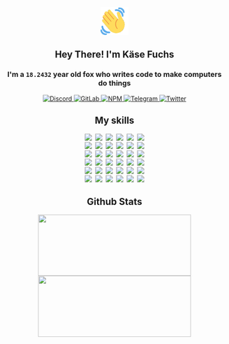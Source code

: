 <div><p align=center><img src=./resources/images/wave.gif width=64px height=64px></p><h2 align=center>Hey There! I'm Käse Fuchs</h2><h3 align=center>I'm a <code>18.2432</code> year old fox who writes code to make computers do things</h3><p align=center><a href=https://discord.com/users/507526681125322772><img alt=Discord src="https://img.shields.io/badge/Discord-5865F2?logo=discord&logoColor=white&style=flat-square#fcd73b251707d484910f7fd37fb68f13"> </a><a href=https://gitlab.com/kasefuchs><img alt=GitLab src="https://img.shields.io/badge/GitLab-330F63?logo=gitlab&logoColor=white&style=flat-square#fcd73b251707d484910f7fd37fb68f13"> </a><a href=https://npmjs.com/~kasefuchs><img alt=NPM src="https://img.shields.io/badge/NPM-CB3837?logo=npm&logoColor=white&style=flat-square#fcd73b251707d484910f7fd37fb68f13"> </a><a href=https://t.me/kasefuchs><img alt=Telegram src="https://img.shields.io/badge/Telegram-2CA5E0?logo=telegram&logoColor=white&style=flat-square#fcd73b251707d484910f7fd37fb68f13"> </a><a href=https://twitter.com/kasefuchs><img alt=Twitter src="https://img.shields.io/badge/Twitter-1DA1F2?logo=twitter&logoColor=white&style=flat-square#fcd73b251707d484910f7fd37fb68f13"></a></p><h2 align=center>My skills</h2><p align=center><a href=https://aws.amazon.com/ ><picture><source srcset="https://skillicons.dev/icons?i=aws&theme=dark#fcd73b251707d484910f7fd37fb68f13" media="(prefers-color-scheme: dark)"><source srcset="https://skillicons.dev/icons?i=aws&theme=light#fcd73b251707d484910f7fd37fb68f13" media="(prefers-color-scheme: light), (prefers-color-scheme: no-preference)"><img src="https://skillicons.dev/icons?i=aws&theme=light#fcd73b251707d484910f7fd37fb68f13"></picture></a>&nbsp;&nbsp;<a href=https://en.wikipedia.org/wiki/Bash_(Unix_shell)><picture><source srcset="https://skillicons.dev/icons?i=bash&theme=dark#fcd73b251707d484910f7fd37fb68f13" media="(prefers-color-scheme: dark)"><source srcset="https://skillicons.dev/icons?i=bash&theme=light#fcd73b251707d484910f7fd37fb68f13" media="(prefers-color-scheme: light), (prefers-color-scheme: no-preference)"><img src="https://skillicons.dev/icons?i=bash&theme=light#fcd73b251707d484910f7fd37fb68f13"></picture></a>&nbsp;&nbsp;<a href=https://discord.com/developers/docs><picture><source srcset="https://skillicons.dev/icons?i=bots&theme=dark#fcd73b251707d484910f7fd37fb68f13" media="(prefers-color-scheme: dark)"><source srcset="https://skillicons.dev/icons?i=bots&theme=light#fcd73b251707d484910f7fd37fb68f13" media="(prefers-color-scheme: light), (prefers-color-scheme: no-preference)"><img src="https://skillicons.dev/icons?i=bots&theme=light#fcd73b251707d484910f7fd37fb68f13"></picture></a>&nbsp;&nbsp;<a href=https://www.cloudflare.com/ ><picture><source srcset="https://skillicons.dev/icons?i=cloudflare&theme=dark#fcd73b251707d484910f7fd37fb68f13" media="(prefers-color-scheme: dark)"><source srcset="https://skillicons.dev/icons?i=cloudflare&theme=light#fcd73b251707d484910f7fd37fb68f13" media="(prefers-color-scheme: light), (prefers-color-scheme: no-preference)"><img src="https://skillicons.dev/icons?i=cloudflare&theme=light#fcd73b251707d484910f7fd37fb68f13"></picture></a>&nbsp;&nbsp;<a href=https://en.wikipedia.org/wiki/CSS><picture><source srcset="https://skillicons.dev/icons?i=css&theme=dark#fcd73b251707d484910f7fd37fb68f13" media="(prefers-color-scheme: dark)"><source srcset="https://skillicons.dev/icons?i=css&theme=light#fcd73b251707d484910f7fd37fb68f13" media="(prefers-color-scheme: light), (prefers-color-scheme: no-preference)"><img src="https://skillicons.dev/icons?i=css&theme=light#fcd73b251707d484910f7fd37fb68f13"></picture></a>&nbsp;&nbsp;<a href=https://www.docker.com/ ><picture><source srcset="https://skillicons.dev/icons?i=docker&theme=dark#fcd73b251707d484910f7fd37fb68f13" media="(prefers-color-scheme: dark)"><source srcset="https://skillicons.dev/icons?i=docker&theme=light#fcd73b251707d484910f7fd37fb68f13" media="(prefers-color-scheme: light), (prefers-color-scheme: no-preference)"><img src="https://skillicons.dev/icons?i=docker&theme=light#fcd73b251707d484910f7fd37fb68f13"></picture></a><br><a href=https://www.electronjs.org/ ><picture><source srcset="https://skillicons.dev/icons?i=electron&theme=dark#fcd73b251707d484910f7fd37fb68f13" media="(prefers-color-scheme: dark)"><source srcset="https://skillicons.dev/icons?i=electron&theme=light#fcd73b251707d484910f7fd37fb68f13" media="(prefers-color-scheme: light), (prefers-color-scheme: no-preference)"><img src="https://skillicons.dev/icons?i=electron&theme=light#fcd73b251707d484910f7fd37fb68f13"></picture></a>&nbsp;&nbsp;<a href=https://expressjs.com/ ><picture><source srcset="https://skillicons.dev/icons?i=express&theme=dark#fcd73b251707d484910f7fd37fb68f13" media="(prefers-color-scheme: dark)"><source srcset="https://skillicons.dev/icons?i=express&theme=light#fcd73b251707d484910f7fd37fb68f13" media="(prefers-color-scheme: light), (prefers-color-scheme: no-preference)"><img src="https://skillicons.dev/icons?i=express&theme=light#fcd73b251707d484910f7fd37fb68f13"></picture></a>&nbsp;&nbsp;<a href=https://www.figma.com/ ><picture><source srcset="https://skillicons.dev/icons?i=figma&theme=dark#fcd73b251707d484910f7fd37fb68f13" media="(prefers-color-scheme: dark)"><source srcset="https://skillicons.dev/icons?i=figma&theme=light#fcd73b251707d484910f7fd37fb68f13" media="(prefers-color-scheme: light), (prefers-color-scheme: no-preference)"><img src="https://skillicons.dev/icons?i=figma&theme=light#fcd73b251707d484910f7fd37fb68f13"></picture></a>&nbsp;&nbsp;<a href=https://firebase.google.com/ ><picture><source srcset="https://skillicons.dev/icons?i=firebase&theme=dark#fcd73b251707d484910f7fd37fb68f13" media="(prefers-color-scheme: dark)"><source srcset="https://skillicons.dev/icons?i=firebase&theme=light#fcd73b251707d484910f7fd37fb68f13" media="(prefers-color-scheme: light), (prefers-color-scheme: no-preference)"><img src="https://skillicons.dev/icons?i=firebase&theme=light#fcd73b251707d484910f7fd37fb68f13"></picture></a>&nbsp;&nbsp;<a href=https://flask.palletsprojects.com/ ><picture><source srcset="https://skillicons.dev/icons?i=flask&theme=dark#fcd73b251707d484910f7fd37fb68f13" media="(prefers-color-scheme: dark)"><source srcset="https://skillicons.dev/icons?i=flask&theme=light#fcd73b251707d484910f7fd37fb68f13" media="(prefers-color-scheme: light), (prefers-color-scheme: no-preference)"><img src="https://skillicons.dev/icons?i=flask&theme=light#fcd73b251707d484910f7fd37fb68f13"></picture></a>&nbsp;&nbsp;<a href=https://cloud.google.com/ ><picture><source srcset="https://skillicons.dev/icons?i=gcp&theme=dark#fcd73b251707d484910f7fd37fb68f13" media="(prefers-color-scheme: dark)"><source srcset="https://skillicons.dev/icons?i=gcp&theme=light#fcd73b251707d484910f7fd37fb68f13" media="(prefers-color-scheme: light), (prefers-color-scheme: no-preference)"><img src="https://skillicons.dev/icons?i=gcp&theme=light#fcd73b251707d484910f7fd37fb68f13"></picture></a><br><a href=https://git-scm.com/ ><picture><source srcset="https://skillicons.dev/icons?i=git&theme=dark#fcd73b251707d484910f7fd37fb68f13" media="(prefers-color-scheme: dark)"><source srcset="https://skillicons.dev/icons?i=git&theme=light#fcd73b251707d484910f7fd37fb68f13" media="(prefers-color-scheme: light), (prefers-color-scheme: no-preference)"><img src="https://skillicons.dev/icons?i=git&theme=light#fcd73b251707d484910f7fd37fb68f13"></picture></a>&nbsp;&nbsp;<a href=https://github.com/ ><picture><source srcset="https://skillicons.dev/icons?i=github&theme=dark#fcd73b251707d484910f7fd37fb68f13" media="(prefers-color-scheme: dark)"><source srcset="https://skillicons.dev/icons?i=github&theme=light#fcd73b251707d484910f7fd37fb68f13" media="(prefers-color-scheme: light), (prefers-color-scheme: no-preference)"><img src="https://skillicons.dev/icons?i=github&theme=light#fcd73b251707d484910f7fd37fb68f13"></picture></a>&nbsp;&nbsp;<a href=https://gitlab.com/ ><picture><source srcset="https://skillicons.dev/icons?i=gitlab&theme=dark#fcd73b251707d484910f7fd37fb68f13" media="(prefers-color-scheme: dark)"><source srcset="https://skillicons.dev/icons?i=gitlab&theme=light#fcd73b251707d484910f7fd37fb68f13" media="(prefers-color-scheme: light), (prefers-color-scheme: no-preference)"><img src="https://skillicons.dev/icons?i=gitlab&theme=light#fcd73b251707d484910f7fd37fb68f13"></picture></a>&nbsp;&nbsp;<a href=https://www.heroku.com/ ><picture><source srcset="https://skillicons.dev/icons?i=heroku&theme=dark#fcd73b251707d484910f7fd37fb68f13" media="(prefers-color-scheme: dark)"><source srcset="https://skillicons.dev/icons?i=heroku&theme=light#fcd73b251707d484910f7fd37fb68f13" media="(prefers-color-scheme: light), (prefers-color-scheme: no-preference)"><img src="https://skillicons.dev/icons?i=heroku&theme=light#fcd73b251707d484910f7fd37fb68f13"></picture></a>&nbsp;&nbsp;<a href=https://en.wikipedia.org/wiki/HTML><picture><source srcset="https://skillicons.dev/icons?i=html&theme=dark#fcd73b251707d484910f7fd37fb68f13" media="(prefers-color-scheme: dark)"><source srcset="https://skillicons.dev/icons?i=html&theme=light#fcd73b251707d484910f7fd37fb68f13" media="(prefers-color-scheme: light), (prefers-color-scheme: no-preference)"><img src="https://skillicons.dev/icons?i=html&theme=light#fcd73b251707d484910f7fd37fb68f13"></picture></a>&nbsp;&nbsp;<a href=https://en.wikipedia.org/wiki/JavaScript><picture><source srcset="https://skillicons.dev/icons?i=js&theme=dark#fcd73b251707d484910f7fd37fb68f13" media="(prefers-color-scheme: dark)"><source srcset="https://skillicons.dev/icons?i=js&theme=light#fcd73b251707d484910f7fd37fb68f13" media="(prefers-color-scheme: light), (prefers-color-scheme: no-preference)"><img src="https://skillicons.dev/icons?i=js&theme=light#fcd73b251707d484910f7fd37fb68f13"></picture></a><br><a href=https://en.wikipedia.org/wiki/Linux><picture><source srcset="https://skillicons.dev/icons?i=linux&theme=dark#fcd73b251707d484910f7fd37fb68f13" media="(prefers-color-scheme: dark)"><source srcset="https://skillicons.dev/icons?i=linux&theme=light#fcd73b251707d484910f7fd37fb68f13" media="(prefers-color-scheme: light), (prefers-color-scheme: no-preference)"><img src="https://skillicons.dev/icons?i=linux&theme=light#fcd73b251707d484910f7fd37fb68f13"></picture></a>&nbsp;&nbsp;<a href=https://mui.com/ ><picture><source srcset="https://skillicons.dev/icons?i=materialui&theme=dark#fcd73b251707d484910f7fd37fb68f13" media="(prefers-color-scheme: dark)"><source srcset="https://skillicons.dev/icons?i=materialui&theme=light#fcd73b251707d484910f7fd37fb68f13" media="(prefers-color-scheme: light), (prefers-color-scheme: no-preference)"><img src="https://skillicons.dev/icons?i=materialui&theme=light#fcd73b251707d484910f7fd37fb68f13"></picture></a>&nbsp;&nbsp;<a href=https://en.wikipedia.org/wiki/Markdown><picture><source srcset="https://skillicons.dev/icons?i=md&theme=dark#fcd73b251707d484910f7fd37fb68f13" media="(prefers-color-scheme: dark)"><source srcset="https://skillicons.dev/icons?i=md&theme=light#fcd73b251707d484910f7fd37fb68f13" media="(prefers-color-scheme: light), (prefers-color-scheme: no-preference)"><img src="https://skillicons.dev/icons?i=md&theme=light#fcd73b251707d484910f7fd37fb68f13"></picture></a>&nbsp;&nbsp;<a href=https://www.mongodb.com/ ><picture><source srcset="https://skillicons.dev/icons?i=mongodb&theme=dark#fcd73b251707d484910f7fd37fb68f13" media="(prefers-color-scheme: dark)"><source srcset="https://skillicons.dev/icons?i=mongodb&theme=light#fcd73b251707d484910f7fd37fb68f13" media="(prefers-color-scheme: light), (prefers-color-scheme: no-preference)"><img src="https://skillicons.dev/icons?i=mongodb&theme=light#fcd73b251707d484910f7fd37fb68f13"></picture></a>&nbsp;&nbsp;<a href=https://www.mysql.com/ ><picture><source srcset="https://skillicons.dev/icons?i=mysql&theme=dark#fcd73b251707d484910f7fd37fb68f13" media="(prefers-color-scheme: dark)"><source srcset="https://skillicons.dev/icons?i=mysql&theme=light#fcd73b251707d484910f7fd37fb68f13" media="(prefers-color-scheme: light), (prefers-color-scheme: no-preference)"><img src="https://skillicons.dev/icons?i=mysql&theme=light#fcd73b251707d484910f7fd37fb68f13"></picture></a>&nbsp;&nbsp;<a href=https://nextjs.org/ ><picture><source srcset="https://skillicons.dev/icons?i=nextjs&theme=dark#fcd73b251707d484910f7fd37fb68f13" media="(prefers-color-scheme: dark)"><source srcset="https://skillicons.dev/icons?i=nextjs&theme=light#fcd73b251707d484910f7fd37fb68f13" media="(prefers-color-scheme: light), (prefers-color-scheme: no-preference)"><img src="https://skillicons.dev/icons?i=nextjs&theme=light#fcd73b251707d484910f7fd37fb68f13"></picture></a><br><a href=https://nodejs.org/en/ ><picture><source srcset="https://skillicons.dev/icons?i=nodejs&theme=dark#fcd73b251707d484910f7fd37fb68f13" media="(prefers-color-scheme: dark)"><source srcset="https://skillicons.dev/icons?i=nodejs&theme=light#fcd73b251707d484910f7fd37fb68f13" media="(prefers-color-scheme: light), (prefers-color-scheme: no-preference)"><img src="https://skillicons.dev/icons?i=nodejs&theme=light#fcd73b251707d484910f7fd37fb68f13"></picture></a>&nbsp;&nbsp;<a href=https://www.postgresql.org/ ><picture><source srcset="https://skillicons.dev/icons?i=postgres&theme=dark#fcd73b251707d484910f7fd37fb68f13" media="(prefers-color-scheme: dark)"><source srcset="https://skillicons.dev/icons?i=postgres&theme=light#fcd73b251707d484910f7fd37fb68f13" media="(prefers-color-scheme: light), (prefers-color-scheme: no-preference)"><img src="https://skillicons.dev/icons?i=postgres&theme=light#fcd73b251707d484910f7fd37fb68f13"></picture></a>&nbsp;&nbsp;<a href=https://learn.microsoft.com/en-us/powershell/ ><picture><source srcset="https://skillicons.dev/icons?i=powershell&theme=dark#fcd73b251707d484910f7fd37fb68f13" media="(prefers-color-scheme: dark)"><source srcset="https://skillicons.dev/icons?i=powershell&theme=light#fcd73b251707d484910f7fd37fb68f13" media="(prefers-color-scheme: light), (prefers-color-scheme: no-preference)"><img src="https://skillicons.dev/icons?i=powershell&theme=light#fcd73b251707d484910f7fd37fb68f13"></picture></a>&nbsp;&nbsp;<a href=https://www.python.org/ ><picture><source srcset="https://skillicons.dev/icons?i=py&theme=dark#fcd73b251707d484910f7fd37fb68f13" media="(prefers-color-scheme: dark)"><source srcset="https://skillicons.dev/icons?i=py&theme=light#fcd73b251707d484910f7fd37fb68f13" media="(prefers-color-scheme: light), (prefers-color-scheme: no-preference)"><img src="https://skillicons.dev/icons?i=py&theme=light#fcd73b251707d484910f7fd37fb68f13"></picture></a>&nbsp;&nbsp;<a href=https://www.raspberrypi.org/ ><picture><source srcset="https://skillicons.dev/icons?i=raspberrypi&theme=dark#fcd73b251707d484910f7fd37fb68f13" media="(prefers-color-scheme: dark)"><source srcset="https://skillicons.dev/icons?i=raspberrypi&theme=light#fcd73b251707d484910f7fd37fb68f13" media="(prefers-color-scheme: light), (prefers-color-scheme: no-preference)"><img src="https://skillicons.dev/icons?i=raspberrypi&theme=light#fcd73b251707d484910f7fd37fb68f13"></picture></a>&nbsp;&nbsp;<a href=https://reactjs.org/ ><picture><source srcset="https://skillicons.dev/icons?i=react&theme=dark#fcd73b251707d484910f7fd37fb68f13" media="(prefers-color-scheme: dark)"><source srcset="https://skillicons.dev/icons?i=react&theme=light#fcd73b251707d484910f7fd37fb68f13" media="(prefers-color-scheme: light), (prefers-color-scheme: no-preference)"><img src="https://skillicons.dev/icons?i=react&theme=light#fcd73b251707d484910f7fd37fb68f13"></picture></a><br><a href=https://redux.js.org/ ><picture><source srcset="https://skillicons.dev/icons?i=redux&theme=dark#fcd73b251707d484910f7fd37fb68f13" media="(prefers-color-scheme: dark)"><source srcset="https://skillicons.dev/icons?i=redux&theme=light#fcd73b251707d484910f7fd37fb68f13" media="(prefers-color-scheme: light), (prefers-color-scheme: no-preference)"><img src="https://skillicons.dev/icons?i=redux&theme=light#fcd73b251707d484910f7fd37fb68f13"></picture></a>&nbsp;&nbsp;<a href=https://en.wikipedia.org/wiki/Regular_expression><picture><source srcset="https://skillicons.dev/icons?i=regex&theme=dark#fcd73b251707d484910f7fd37fb68f13" media="(prefers-color-scheme: dark)"><source srcset="https://skillicons.dev/icons?i=regex&theme=light#fcd73b251707d484910f7fd37fb68f13" media="(prefers-color-scheme: light), (prefers-color-scheme: no-preference)"><img src="https://skillicons.dev/icons?i=regex&theme=light#fcd73b251707d484910f7fd37fb68f13"></picture></a>&nbsp;&nbsp;<a href=https://en.wikipedia.org/wiki/Sass_(stylesheet_language)><picture><source srcset="https://skillicons.dev/icons?i=sass&theme=dark#fcd73b251707d484910f7fd37fb68f13" media="(prefers-color-scheme: dark)"><source srcset="https://skillicons.dev/icons?i=sass&theme=light#fcd73b251707d484910f7fd37fb68f13" media="(prefers-color-scheme: light), (prefers-color-scheme: no-preference)"><img src="https://skillicons.dev/icons?i=sass&theme=light#fcd73b251707d484910f7fd37fb68f13"></picture></a>&nbsp;&nbsp;<a href=https://www.typescriptlang.org/ ><picture><source srcset="https://skillicons.dev/icons?i=ts&theme=dark#fcd73b251707d484910f7fd37fb68f13" media="(prefers-color-scheme: dark)"><source srcset="https://skillicons.dev/icons?i=ts&theme=light#fcd73b251707d484910f7fd37fb68f13" media="(prefers-color-scheme: light), (prefers-color-scheme: no-preference)"><img src="https://skillicons.dev/icons?i=ts&theme=light#fcd73b251707d484910f7fd37fb68f13"></picture></a>&nbsp;&nbsp;<a href=https://unity.com/ ><picture><source srcset="https://skillicons.dev/icons?i=unity&theme=dark#fcd73b251707d484910f7fd37fb68f13" media="(prefers-color-scheme: dark)"><source srcset="https://skillicons.dev/icons?i=unity&theme=light#fcd73b251707d484910f7fd37fb68f13" media="(prefers-color-scheme: light), (prefers-color-scheme: no-preference)"><img src="https://skillicons.dev/icons?i=unity&theme=light#fcd73b251707d484910f7fd37fb68f13"></picture></a>&nbsp;&nbsp;<a href=https://workers.cloudflare.com/ ><picture><source srcset="https://skillicons.dev/icons?i=workers&theme=dark#fcd73b251707d484910f7fd37fb68f13" media="(prefers-color-scheme: dark)"><source srcset="https://skillicons.dev/icons?i=workers&theme=light#fcd73b251707d484910f7fd37fb68f13" media="(prefers-color-scheme: light), (prefers-color-scheme: no-preference)"><img src="https://skillicons.dev/icons?i=workers&theme=light#fcd73b251707d484910f7fd37fb68f13"></picture></a><br></p><h2 align=center>Github Stats</h2><p align=center><picture><source srcset="https://github-readme-stats-kasefuchs.vercel.app/api/?count_private=true&hide_border=true&hide_rank=true&line_height=20&hide_title=true&username=Kasefuchs&theme=dark#fcd73b251707d484910f7fd37fb68f13" media="(prefers-color-scheme: dark)"><source srcset="https://github-readme-stats-kasefuchs.vercel.app/api/?count_private=true&hide_border=true&hide_rank=true&line_height=20&hide_title=true&username=Kasefuchs&theme=light#fcd73b251707d484910f7fd37fb68f13" media="(prefers-color-scheme: light), (prefers-color-scheme: no-preference)"><img align=middle width=350 height=140 src="https://github-readme-stats-kasefuchs.vercel.app/api/?count_private=true&hide_border=true&hide_rank=true&line_height=20&hide_title=true&username=Kasefuchs&theme=light#fcd73b251707d484910f7fd37fb68f13"></picture><picture><source srcset="https://github-readme-stats-kasefuchs.vercel.app/api/top-langs/?count_private=true&hide_border=true&layout=compact&username=Kasefuchs&theme=dark#fcd73b251707d484910f7fd37fb68f13" media="(prefers-color-scheme: dark)"><source srcset="https://github-readme-stats-kasefuchs.vercel.app/api/top-langs/?count_private=true&hide_border=true&layout=compact&username=Kasefuchs&theme=light#fcd73b251707d484910f7fd37fb68f13" media="(prefers-color-scheme: light), (prefers-color-scheme: no-preference)"><img align=middle width=350 height=140 src="https://github-readme-stats-kasefuchs.vercel.app/api/top-langs/?count_private=true&hide_border=true&layout=compact&username=Kasefuchs&theme=light#fcd73b251707d484910f7fd37fb68f13"></picture></p><img src="https://hit.yhype.me/github/profile?user_id=64592097#fcd73b251707d484910f7fd37fb68f13" alt=""></div>